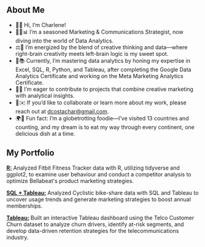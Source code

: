 ## About Me

- 👋🙂 Hi, I’m Charlene!
- 👩‍💻📊 I’m a seasoned Marketing & Communications Strategist, now diving into the world of Data Analytics.
- ⚖️🧠 I’m energized by the blend of creative thinking and data—where right-brain creativity meets left-brain logic is my sweet spot.
- 🌱📚 Currently, I’m mastering data analytics by honing my expertise in Excel, SQL, R, Python, and Tableau, after completing the Google Data Analytics Certificate and working on the Meta Marketing Analytics Certificate. 
- 👀💡 I’m eager to contribute to projects that combine creative marketing with analytical insights.
- 💞️✉️ If you’d like to collaborate or learn more about my work, please reach out at dcostachar@gmail.com. 
- 🌍🍴 Fun fact: I’m a globetrotting foodie—I’ve visited 13 countries and counting, and my dream is to eat my way through every continent, one delicious dish at a time.

## My Portfolio

[**R:**](https://github.com/dcostachar/bellabeat-case-study/tree/main) Analyzed Fitbit Fitness Tracker data with R, utilizing tidyverse and ggplot2, to examine user behaviour and conduct a competitor analysis to optimize Bellabeat's product marketing strategies.

[**SQL + Tableau:**](https://github.com/dcostachar/cyclistic-case-study) Analyzed Cyclistic bike-share data with SQL and Tableau to uncover usage trends and generate marketing strategies to boost annual memberships. 

[**Tableau:**](https://github.com/dcostachar/telco-customer-churn-dashboard) Built an interactive Tableau dashboard using the Telco Customer Churn dataset to analyze churn drivers, identify at-risk segments, and develop data-driven retention strategies for the telecommunications industry.

